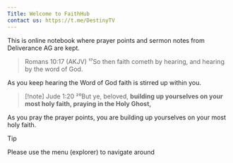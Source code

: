 ```yaml
---
Title: Welcome to FaithHub
contact us: https://t.me/DestinyTV
---
```


This is online notebook where prayer points and sermon notes from Deliverance AG are kept.

>Romans 10:17 (AKJV)
>¹⁷So then faith cometh by hearing, and hearing by the word of God.


As you keep hearing the Word of God faith is stirred up within you.


> [!note] Jude 1:20
> ²⁰But ye, beloved, **building up yourselves on your most holy faith, praying in the Holy Ghost,**

As you pray the prayer points, you are building up yourselves on your most holy faith.


>[!tip]
>Please use the menu (explorer) to navigate around